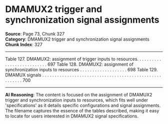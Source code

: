 # DMAMUX2 trigger and synchronization signal assignments

**Source**: Page 73, Chunk 327  
**Category**: DMAMUX2 trigger and synchronization signal assignments  
**Chunk Index**: 327

---

Table 127. DMAMUX2: assignment of trigger inputs to resources. . . . . . . . . . . . . . . . . . . . . . . . . . . 697
Table 128. DMAMUX2: assignment of synchronization inputs to resources . . . . . . . . . . . . . . . . . . . 698
Table 129. DMAMUX signals . . . . . . . . . . . . . . . . . . . . . . . . . . . . . . . . . . . . . . . . . . . . . . . . . . . . . . . 700

---

**AI Reasoning**: The content is focused on the assignment of DMAMUX2 trigger and synchronization inputs to resources, which fits well under 'specifications' as it details specific configurations and signal assignments. The filename captures the essence of the tables described, making it easy to locate for users interested in DMAMUX2 signal specifications.
